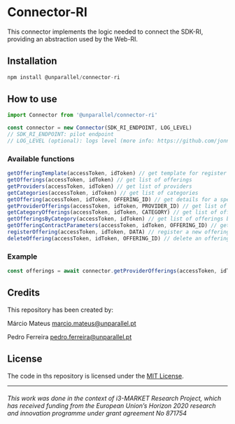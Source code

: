 # Connector-RI

This connector implements the logic needed to connect the SDK-RI, providing an abstraction used by the Web-RI.

## Installation

```javascript
npm install @unparallel/connector-ri
```

## How to use

```javascript
import Connector from '@unparallel/connector-ri'

const connector = new Connector(SDK_RI_ENDPOINT, LOG_LEVEL)
// SDK_RI_ENDPOINT: pilot endpoint
// LOG_LEVEL (optional): logs level (more info: https://github.com/jonnyreeves/js-logger)
```

### Available functions
```javascript
getOfferingTemplate(accessToken, idToken) // get template for register an offering
getOfferings(accessToken, idToken) // get list of offerings
getProviders(accessToken, idToken) // get list of providers
getCategories(accessToken, idToken) // get list of categories
getOffering(accessToken, idToken, OFFERING_ID) // get details for a specific offering
getProviderOfferings(accessToken, idToken, PROVIDER_ID) // get list of offerings from a provider
getCategoryOfferings(accessToken, idToken, CATEGORY) // get list of offering from a category
getOfferingsByCategory(accessToken, idToken) // get list of offerings by categories
getOfferingContractParameters(accessToken, idToken, OFFERING_ID) // get list of contract parameters from a specific category
registerOffering(accessToken, idToken, DATA) // register a new offering
deleteOffering(accessToken, idToken, OFFERING_ID) // delete an offering
```

### Example

```javascript
const offerings = await connector.getProviderOfferings(accessToken, idToken, PROVIDER_ID)
```


## Credits
This repository has been created by:

Márcio Mateus [marcio.mateus@unparallel.pt](mailto:marcio.mateus@unparallel.pt)

Pedro Ferreira [pedro.ferreira@unparallel.pt](mailto:marcio.mateus@unparallel.pt)

## License
The code in ths repository is licensed under the [MIT License](https://opensource.org/licenses/MIT).

___
###### This work was done in the context of i3-MARKET Research Project, which has received funding from the European Union’s Horizon 2020 research and innovation programme under grant agreement No 871754
